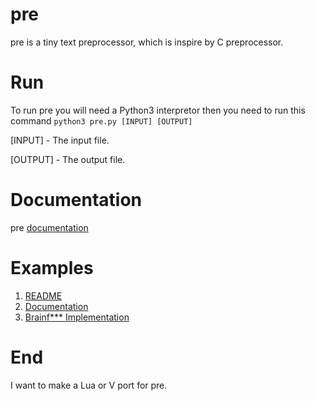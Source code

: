 # pre

pre is a tiny text preprocessor, which is inspire by C preprocessor.
# Run

To run pre you will need a Python3 interpretor then you need to run this command
`python3 pre.py [INPUT] [OUTPUT]`

[INPUT] - The input file.

[OUTPUT] - The output file.
# Documentation

pre [documentation](/doc.md)
# Examples

1. [README](/src/readme.md.p)
2. [Documentation](/src/doc.md.p)
3. [Brainf*** Implementation](/examples/brain.b.p)
# End

I want to make a Lua or V port for pre.

